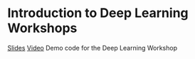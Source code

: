 # Introduction to Deep Learning Workshops
[Slides](https://docs.google.com/presentation/d/1mHNI9dc1sRKuNtxY-stjcveTAoeu9p1W68bk0sZEL0Y/edit#slide=id.g25b6ee45e3_1_137)
[Video](https://www.youtube.com/watch?v=X8HR4FLS5Pc&t=2313s)
Demo code for the Deep Learning Workshop
